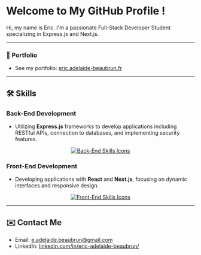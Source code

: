 # Welcome to My GitHub Profile !

Hi, my name is Eric. I'm a passionate Full-Stack Developer Student specializing in Express.js and Next.js.

---

### 📁 Portfolio
* See my portfolio: [eric.adelaide-beaubrun.fr](https://eric.adelaide-beaubrun.fr)

---

## 🛠️ Skills

### Back-End Development
* Utilizing **Express.js** frameworks to develop applications including RESTful APIs, connection to databases, and implementing security features.

<p align="center">
  <a href="https://skillicons.dev">
    <img src="https://skillicons.dev/icons?i=java,python,nodejs,express" alt="Back-End Skills Icons"/>    
  </a>
</p>

### Front-End Development
* Developing applications with **React** and **Next.js**, focusing on dynamic interfaces and responsive design.

<p align="center">
  <a href="https://skillicons.dev">
    <img src="https://skillicons.dev/icons?i=js,ts,react,next" alt="Front-End Skills Icons"/>
  </a>
</p>

---

## ✉️ Contact Me

* Email: [e.adelaide.beaubrun@gmail.com](mailto:e.adelaide.beaubrun@gmail.com)
* LinkedIn: [linkedin.com/in/eric-adelaide-beaubrun/](https://www.linkedin.com/in/eric-adelaide-beaubrun-416547290/)
